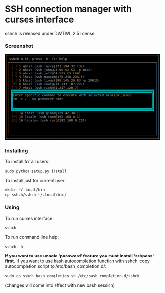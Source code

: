 SSH connection manager with curses interface
======
sshch is released under DWTWL 2.5 license
### Screenshot
![sshch](https://raw.githubusercontent.com/zlaxy/sshch/master/sshch_screenshot.png)
### Installing
To install for all users:
```
sudo python setup.py install
```
To install just for current user:
```
mkdir ~/.local/bin
cp sshch/sshch ~/.local/bin/
```
### Using
To run curses interface:
```
sshch
```
To run command line help:
```
sshch -h
```
**If you want to use unsafe 'password' feature you must install 'sshpass' first.**
If you want to use bash autocompletion function with sshch, copy autocompletion script to /etc/bash_completion.d/:
```
sudo cp sshch_bash_completion.sh /etc/bash_completion.d/sshch
```
(changes will come into effect with new bash session)